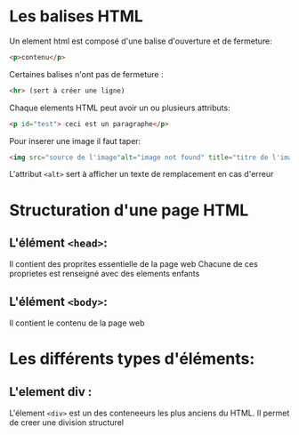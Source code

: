 # Les balises HTML

Un element html est composé d'une balise d'ouverture et de fermeture:

```html
<p>contenu</p>
```

Certaines balises n'ont pas de fermeture :

```html
<hr> (sert à créer une ligne)
```

Chaque elements HTML peut avoir un ou plusieurs attributs:

```html
<p id="test"> ceci est un paragraphe</p>

```

Pour inserer une image il faut taper:
```html
<img src="source de l'image"alt="image not found" title="titre de l'image">
```
L'attribut `<alt>` sert à afficher un texte de remplacement en cas d'erreur 


# Structuration d'une page HTML

## L'élément `<head>`:

Il contient des proprites essentielle de la page web
Chacune de ces proprietes est renseigné avec des elements enfants

## L'élément `<body>`:

Il contient le contenu de la page web


# Les différents types d'éléments:
## L'element div :
L'élement `<div>` est un des conteneeurs les plus anciens du HTML. Il permet de creer une division structurel